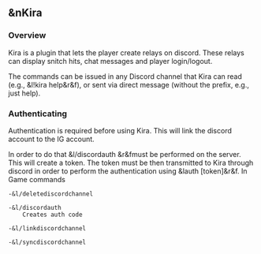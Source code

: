 ## &nKira

### Overview

Kira is a plugin that lets the player create relays on discord. These relays can 
display snitch hits, chat messages and player login/logout.

The commands can be issued in any Discord channel that Kira can read (e.g., &l!kira help&r&f), 
or sent via direct message (without the prefix, e.g., just help).

### Authenticating

Authentication is required before using Kira. This will link the discord account to the IG account.

In order to do that &l/discordauth &r&fmust be performed on the server. This will create a token. 
The token must be then transmitted to Kira through discord in order to perform the authentication 
using &lauth [token]&r&f.
In Game commands

    -&l/deletediscordchannel
    
    -&l/discordauth 
        Creates auth code
        
    -&l/linkdiscordchannel
    
    -&l/syncdiscordchannel
